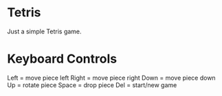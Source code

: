 # Tetris 

Just a simple Tetris game.

# Keyboard Controls

Left	= move piece left
Right	= move piece right
Down	= move piece down
Up		= rotate piece
Space	= drop piece
Del		= start/new game